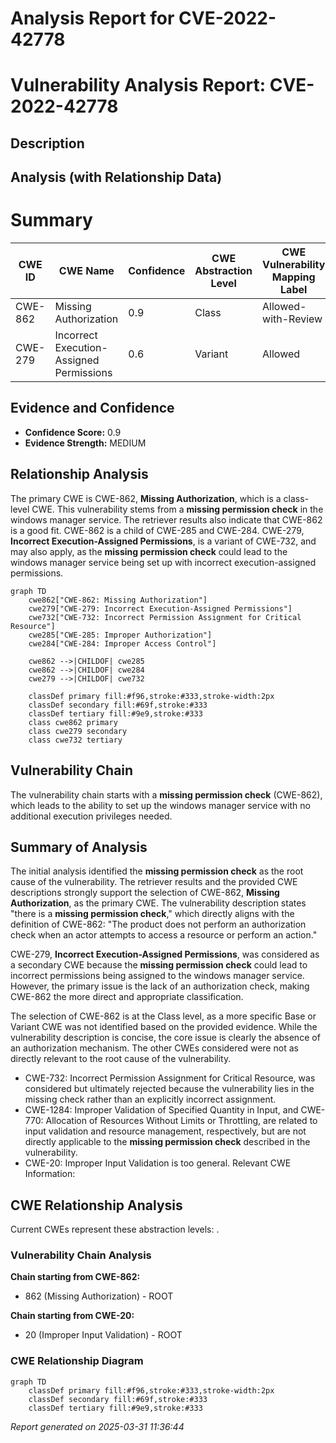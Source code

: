 # Analysis Report for CVE-2022-42778

# Vulnerability Analysis Report: CVE-2022-42778

## Description



## Analysis (with Relationship Data)

# Summary
| CWE ID | CWE Name | Confidence | CWE Abstraction Level | CWE Vulnerability Mapping Label | CWE-Vulnerability Mapping Notes |
|---|---|---|---|---|---|
| CWE-862 | Missing Authorization | 0.9 | Class | Allowed-with-Review | Primary CWE |
| CWE-279 | Incorrect Execution-Assigned Permissions | 0.6 | Variant | Allowed | Secondary Candidate |

## Evidence and Confidence

*   **Confidence Score:** 0.9
*   **Evidence Strength:** MEDIUM

## Relationship Analysis
The primary CWE is CWE-862, **Missing Authorization**, which is a class-level CWE. This vulnerability stems from a **missing permission check** in the windows manager service. The retriever results also indicate that CWE-862 is a good fit. CWE-862 is a child of CWE-285 and CWE-284.
CWE-279, **Incorrect Execution-Assigned Permissions**, is a variant of CWE-732, and may also apply, as the **missing permission check** could lead to the windows manager service being set up with incorrect execution-assigned permissions.

```mermaid
graph TD
    cwe862["CWE-862: Missing Authorization"]
    cwe279["CWE-279: Incorrect Execution-Assigned Permissions"]
    cwe732["CWE-732: Incorrect Permission Assignment for Critical Resource"]
    cwe285["CWE-285: Improper Authorization"]
    cwe284["CWE-284: Improper Access Control"]
    
    cwe862 -->|CHILDOF| cwe285
    cwe862 -->|CHILDOF| cwe284
    cwe279 -->|CHILDOF| cwe732
    
    classDef primary fill:#f96,stroke:#333,stroke-width:2px
    classDef secondary fill:#69f,stroke:#333
    classDef tertiary fill:#9e9,stroke:#333
    class cwe862 primary
    class cwe279 secondary
    class cwe732 tertiary
```

## Vulnerability Chain
The vulnerability chain starts with a **missing permission check** (CWE-862), which leads to the ability to set up the windows manager service with no additional execution privileges needed.

## Summary of Analysis
The initial analysis identified the **missing permission check** as the root cause of the vulnerability. The retriever results and the provided CWE descriptions strongly support the selection of CWE-862, **Missing Authorization**, as the primary CWE. The vulnerability description states "there is a **missing permission check**," which directly aligns with the definition of CWE-862: "The product does not perform an authorization check when an actor attempts to access a resource or perform an action."

CWE-279, **Incorrect Execution-Assigned Permissions**, was considered as a secondary CWE because the **missing permission check** could lead to incorrect permissions being assigned to the windows manager service. However, the primary issue is the lack of an authorization check, making CWE-862 the more direct and appropriate classification.

The selection of CWE-862 is at the Class level, as a more specific Base or Variant CWE was not identified based on the provided evidence. While the vulnerability description is concise, the core issue is clearly the absence of an authorization mechanism. The other CWEs considered were not as directly relevant to the root cause of the vulnerability.
- CWE-732: Incorrect Permission Assignment for Critical Resource, was considered but ultimately rejected because the vulnerability lies in the missing check rather than an explicitly incorrect assignment.
- CWE-1284: Improper Validation of Specified Quantity in Input, and CWE-770: Allocation of Resources Without Limits or Throttling, are related to input validation and resource management, respectively, but are not directly applicable to the **missing permission check** described in the vulnerability.
- CWE-20: Improper Input Validation is too general.
Relevant CWE Information:


## CWE Relationship Analysis

Current CWEs represent these abstraction levels: .


### Vulnerability Chain Analysis

**Chain starting from CWE-862:**
- 862 (Missing Authorization) - ROOT


**Chain starting from CWE-20:**
- 20 (Improper Input Validation) - ROOT



### CWE Relationship Diagram

```mermaid
graph TD
    classDef primary fill:#f96,stroke:#333,stroke-width:2px
    classDef secondary fill:#69f,stroke:#333
    classDef tertiary fill:#9e9,stroke:#333
```



*Report generated on 2025-03-31 11:36:44*
